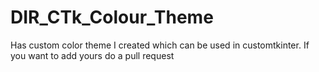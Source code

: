 # DIR_CTk_Colour_Theme
Has custom color theme I created which can be used in customtkinter. If you want to add yours do a pull request

